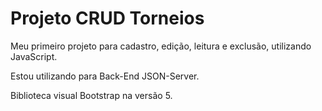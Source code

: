 # Projeto CRUD Torneios
Meu primeiro projeto para cadastro, edição, leitura e exclusão, utilizando JavaScript.

Estou utilizando para Back-End JSON-Server.

Biblioteca visual Bootstrap na versão 5.
